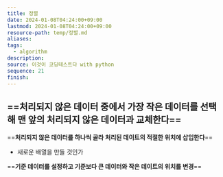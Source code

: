 ```yaml
---
title: 정렬
date: 2024-01-08T04:24:00+09:00
lastmod: 2024-01-08T04:24:00+09:00
resource-path: temp/정렬.md
aliases: 
tags:
  - algorithm
description: 
source: 이것이 코딩테스트다 with python
sequence: 21
finish: 
---
```

==**처리되지 않은 데이터 중에서 가장 작은 데이터를 선택해 맨 앞의 처리되지 않은 데이터과 교체한다**==
- 

==**처리되지 않은 데이터를 하나씩 골라 처리된 데이트의 적절한 위치에 삽입한다**==
- 새로운 배열을 만들 것인가

==**기준 데이터를 설정하고 기준보다 큰 데이터와 작은 데이트의 위치를 변경**==

